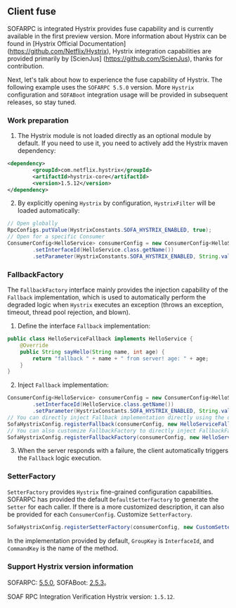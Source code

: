 ## Client fuse

SOFARPC is integrated Hystrix provides fuse capability and is currently available in the first preview version. More information about Hystrix can be found in [Hystrix Official Documentation] (https://github.com/Netflix/Hystrix), Hystrix integration capabilities are provided primarily by [ScienJus] (https://github.com/ScienJus), thanks for contribution.

Next, let's talk about how to experience the fuse capability of Hystrix. The following example uses the `SOFARPC 5.5.0` version. More `Hystrix` configuration and `SOFABoot` integration usage will be provided in subsequent releases, so stay tuned.

### Work preparation

1. The Hystrix module is not loaded directly as an optional module by default. If you need to use it, you need to actively add the Hystrix maven dependency:
```xml
<dependency>
        <groupId>com.netflix.hystrix</groupId>
        <artifactId>hystrix-core</artifactId>
        <version>1.5.12</version>
</dependency>
```
2. By explicitly opening `Hystrix` by configuration, `HystrixFilter` will be loaded automatically:
```java
// Open globally
RpcConfigs.putValue(HystrixConstants.SOFA_HYSTRIX_ENABLED, true);
// Open for a specific Consumer
ConsumerConfig<HelloService> consumerConfig = new ConsumerConfig<HelloService>()
        .setInterfaceId(HelloService.class.getName())
        .setParameter(HystrixConstants.SOFA_HYSTRIX_ENABLED, String.valueOf(true));
```

### FallbackFactory

The `FallbackFactory` interface mainly provides the injection capability of the `Fallback` implementation, which is used to automatically perform the degraded logic when `Hystrix` executes an exception (throws an exception, timeout, thread pool rejection, and blown).

1. Define the interface `Fallback` implementation:
```java
public class HelloServiceFallback implements HelloService {
    @Override
    public String sayHello(String name, int age) {
        return "fallback " + name + " from server! age: " + age;
    }
}
```
2. Inject `Fallback` implementation:
```java
ConsumerConfig<HelloService> consumerConfig = new ConsumerConfig<HelloService>()
        .setInterfaceId(HelloService.class.getName())
        .setParameter(HystrixConstants.SOFA_HYSTRIX_ENABLED, String.valueOf(true));
// You can directly inject Fallback implementation directly using the default FallbackFactory
SofaHystrixConfig.registerFallback(consumerConfig, new HelloServiceFallback());
// You can also customize FallbackFactory to directly inject FallbackFactory
SofaHystrixConfig.registerFallbackFactory(consumerConfig, new HelloServiceFallbackFactory());
```
3. When the server responds with a failure, the client automatically triggers the `Fallback` logic execution.

### SetterFactory

`SetterFactory` provides `Hystrix` fine-grained configuration capabilities. SOFARPC has provided the default `DefaultSetterFactory` to generate the `Setter` for each caller. If there is a more customized description, it can also be provided for each `ConsumerConfig`. Customize `SetterFactory`.
```java
SofaHystrixConfig.registerSetterFactory(consumerConfig, new CustomSetterFactory());
```

In the implementation provided by default, `GroupKey` is `InterfaceId`, and `CommandKey` is the name of the method.

### Support Hystrix version information

SOFARPC: [5.5.0](https://github.com/sofastack/sofa-rpc/releases), SOFABoot: [2.5.3](https://github.com/sofastack/sofa-boot/releases/)。

SOAF RPC Integration Verification Hystrix version: `1.5.12`.

